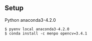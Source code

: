 ## Setup

Python anaconda3-4.2.0

```
$ pyenv local anaconda3-4.2.0
$ conda install -c menpo opencv=3.4.1 
```

